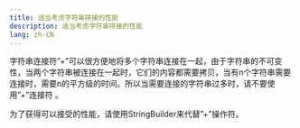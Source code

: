 ```yaml
---
title: 适当考虑字符串拼接的性能
description: 适当考虑字符串拼接的性能
lang: zh-CN
---
```


字符串连接符”+”可以很方便地将多个字符串连接在一起，由于字符串的不可变性，当两个字符串被连接在一起时，它们的内容都需要拷贝，当有n个字符串需要连接时，需要n的平方级的时间。所以当需要连接的字符串过多时，请不要使用”+”连接符 。


为了获得可以接受的性能，请使用StringBuilder来代替”+”操作符。

